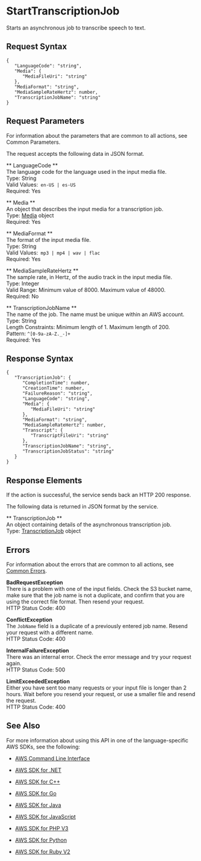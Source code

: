 # StartTranscriptionJob<a name="API_StartTranscriptionJob"></a>

Starts an asynchronous job to transcribe speech to text\.

## Request Syntax<a name="API_StartTranscriptionJob_RequestSyntax"></a>

```
{
   "LanguageCode": "string",
   "Media": { 
      "MediaFileUri": "string"
   },
   "MediaFormat": "string",
   "MediaSampleRateHertz": number,
   "TranscriptionJobName": "string"
}
```

## Request Parameters<a name="API_StartTranscriptionJob_RequestParameters"></a>

For information about the parameters that are common to all actions, see Common Parameters\.

The request accepts the following data in JSON format\.

 ** LanguageCode **   
The language code for the language used in the input media file\.  
Type: String  
Valid Values:` en-US | es-US`   
Required: Yes

 ** Media **   
An object that describes the input media for a transcription job\.  
Type: [Media](API_Media.md) object  
Required: Yes

 ** MediaFormat **   
The format of the input media file\.  
Type: String  
Valid Values:` mp3 | mp4 | wav | flac`   
Required: Yes

 ** MediaSampleRateHertz **   
The sample rate, in Hertz, of the audio track in the input media file\.   
Type: Integer  
Valid Range: Minimum value of 8000\. Maximum value of 48000\.  
Required: No

 ** TranscriptionJobName **   
The name of the job\. The name must be unique within an AWS account\.  
Type: String  
Length Constraints: Minimum length of 1\. Maximum length of 200\.  
Pattern: `^[0-9a-zA-Z._-]+`   
Required: Yes

## Response Syntax<a name="API_StartTranscriptionJob_ResponseSyntax"></a>

```
{
   "TranscriptionJob": { 
      "CompletionTime": number,
      "CreationTime": number,
      "FailureReason": "string",
      "LanguageCode": "string",
      "Media": { 
         "MediaFileUri": "string"
      },
      "MediaFormat": "string",
      "MediaSampleRateHertz": number,
      "Transcript": { 
         "TranscriptFileUri": "string"
      },
      "TranscriptionJobName": "string",
      "TranscriptionJobStatus": "string"
   }
}
```

## Response Elements<a name="API_StartTranscriptionJob_ResponseElements"></a>

If the action is successful, the service sends back an HTTP 200 response\.

The following data is returned in JSON format by the service\.

 ** TranscriptionJob **   
An object containing details of the asynchronous transcription job\.  
Type: [TranscriptionJob](API_TranscriptionJob.md) object

## Errors<a name="API_StartTranscriptionJob_Errors"></a>

For information about the errors that are common to all actions, see [Common Errors](CommonErrors.md)\.

 **BadRequestException**   
There is a problem with one of the input fields\. Check the S3 bucket name, make sure that the job name is not a duplicate, and confirm that you are using the correct file format\. Then resend your request\.  
HTTP Status Code: 400

 **ConflictException**   
The `JobName` field is a duplicate of a previously entered job name\. Resend your request with a different name\.  
HTTP Status Code: 400

 **InternalFailureException**   
There was an internal error\. Check the error message and try your request again\.  
HTTP Status Code: 500

 **LimitExceededException**   
Either you have sent too many requests or your input file is longer than 2 hours\. Wait before you resend your request, or use a smaller file and resend the request\.  
HTTP Status Code: 400

## See Also<a name="API_StartTranscriptionJob_SeeAlso"></a>

For more information about using this API in one of the language\-specific AWS SDKs, see the following:

+  [AWS Command Line Interface](http://docs.aws.amazon.com/goto/aws-cli/transcribe-2017-10-26/StartTranscriptionJob) 

+  [AWS SDK for \.NET](http://docs.aws.amazon.com/goto/DotNetSDKV3/transcribe-2017-10-26/StartTranscriptionJob) 

+  [AWS SDK for C\+\+](http://docs.aws.amazon.com/goto/SdkForCpp/transcribe-2017-10-26/StartTranscriptionJob) 

+  [AWS SDK for Go](http://docs.aws.amazon.com/goto/SdkForGoV1/transcribe-2017-10-26/StartTranscriptionJob) 

+  [AWS SDK for Java](http://docs.aws.amazon.com/goto/SdkForJava/transcribe-2017-10-26/StartTranscriptionJob) 

+  [AWS SDK for JavaScript](http://docs.aws.amazon.com/goto/AWSJavaScriptSDK/transcribe-2017-10-26/StartTranscriptionJob) 

+  [AWS SDK for PHP V3](http://docs.aws.amazon.com/goto/SdkForPHPV3/transcribe-2017-10-26/StartTranscriptionJob) 

+  [AWS SDK for Python](http://docs.aws.amazon.com/goto/boto3/transcribe-2017-10-26/StartTranscriptionJob) 

+  [AWS SDK for Ruby V2](http://docs.aws.amazon.com/goto/SdkForRubyV2/transcribe-2017-10-26/StartTranscriptionJob) 